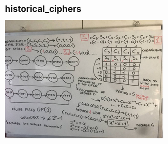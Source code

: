 # historical_ciphers

![My Image](https://github.com/MrkFrcsl98/LFSR/blob/main/efewrieiroewirewrwer.jpg?raw=true)
